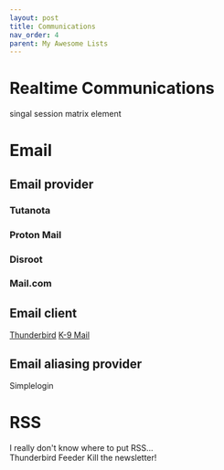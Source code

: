 ```yaml
---
layout: post
title: Communications
nav_order: 4
parent: My Awesome Lists
---
```

# Realtime Communications
singal
session
matrix
element

# Email
## Email provider
### Tutanota
### Proton Mail
### Disroot
### Mail.com

## Email client
[Thunderbird]()
[K-9 Mail]()

## Email aliasing provider
Simplelogin

# RSS
I really don't know where to put RSS...  
Thunderbird
Feeder
Kill the newsletter!